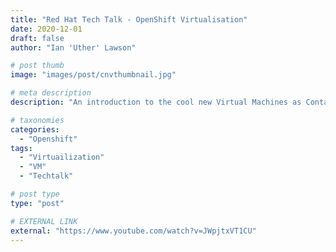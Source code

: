 ```yaml
---
title: "Red Hat Tech Talk - OpenShift Virtualisation"
date: 2020-12-01
draft: false
author: "Ian 'Uther' Lawson"

# post thumb
image: "images/post/cnvthumbnail.jpg"

# meta description
description: "An introduction to the cool new Virtual Machines as Container technology in OpenShift 4.6, including a demo of Fedora and Windows 10 VMs running in OCP4.6"

# taxonomies
categories:
  - "Openshift"
tags:
  - "Virtuailization"
  - "VM"
  - "Techtalk"

# post type
type: "post"

# EXTERNAL LINK
external: "https://www.youtube.com/watch?v=JWpjtxVT1CU"
---
```

